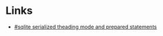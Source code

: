 # Links

-  [#sqlite serialized theading mode and prepared statements](https://hachyderm.io/@DiazCarrete/111823721851342109)

